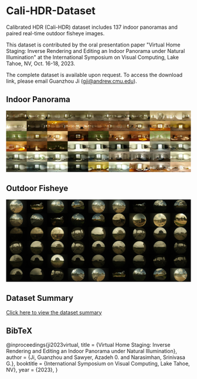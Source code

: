 # Cali-HDR-Dataset
Calibrated HDR (Cali-HDR) dataset includes 137 indoor panoramas and paired real-time outdoor fisheye images.

This dataset is contributed by the oral presentation paper "Virtual Home Staging: Inverse Rendering and Editing an Indoor Panorama under Natural Illumination" at the International Symposium on Visual Computing, Lake Tahoe, NV, Oct. 16-18, 2023. 

The complete dataset is available upon request. 
To access the download link, please email Guanzhou Ji (gji@andrew.cmu.edu). 

## Indoor Panorama
![Image Alt Text](scene.jpg)

## Outdoor Fisheye
![Image Alt Text](env.jpg)

## Dataset Summary
[Click here to view the dataset summary](Cali-HDR_data.pdf)


## BibTeX
@inproceedings{ji2023virtual,
      title = {Virtual Home Staging: Inverse Rendering and Editing an Indoor Panorama under Natural Illumination},
      author = {Ji, Guanzhou and Sawyer, Azadeh 0. and Narasimhan, Srinivasa G.},
      booktitle = {International Symposium on Visual Computing, Lake Tahoe, NV},
      year = {2023},
  }
